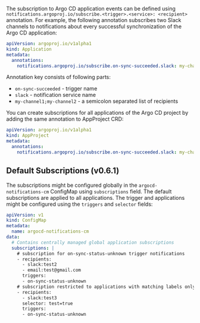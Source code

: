 The subscription to Argo CD application events can be defined using `notifications.argoproj.io/subscribe.<trigger>.<service>: <recipient>` annotation.
For example, the following annotation subscribes two Slack channels to notifications about every successful synchronization of the Argo CD application:

```yaml
apiVersion: argoproj.io/v1alpha1
kind: Application
metadata:
  annotations:
    notifications.argoproj.io/subscribe.on-sync-succeeded.slack: my-channel1;my-channel2
```

Annotation key consists of following parts:

* `on-sync-succeeded` - trigger name
* `slack` - notification service name
* `my-channel1;my-channel2` - a semicolon separated list of recipients

You can create subscriptions for all applications of the Argo CD project by adding the same annotation to AppProject CRD:

```yaml
apiVersion: argoproj.io/v1alpha1
kind: AppProject
metadata:
  annotations:
    notifications.argoproj.io/subscribe.on-sync-succeeded.slack: my-channel1;my-channel2
```

## Default Subscriptions (v0.6.1)

The subscriptions might be configured globally in the `argocd-notifications-cm` ConfigMap using `subscriptions` field. The default subscriptions
are applied to all applications. The trigger and applications might be configured using the
`triggers` and `selector` fields:

```yaml
apiVersion: v1
kind: ConfigMap
metadata:
  name: argocd-notifications-cm
data:
  # Contains centrally managed global application subscriptions
  subscriptions: |
    # subscription for on-sync-status-unknown trigger notifications
    - recipients:
      - slack:test2
      - email:test@gmail.com
      triggers:
      - on-sync-status-unknown
    # subscription restricted to applications with matching labels only
    - recipients:
      - slack:test3
      selector: test=true
      triggers:
      - on-sync-status-unknown
```

